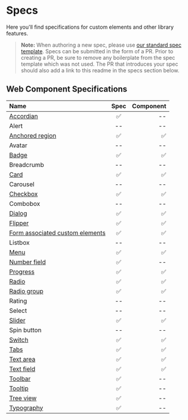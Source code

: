 # Specs

Here you'll find specifications for custom elements and other library features.

> **Note:** When authoring a new spec, please use [our standard spec template](./template.md). Specs can be submitted in the form of a PR. Prior to creating a PR, be sure to remove any boilerplate from the spec template which was not used. The PR that introduces your spec should also add a link to this readme in the specs section below.

## Web Component Specifications
| Name | Spec | Component |
| :--------- | :---------: | ---------: |
| [Accordian](./accordion.md) | :white_check_mark: | -- |
| Alert | -- | -- |
| [Anchored region](../packages/web-components/fast-components/src/anchored-region/anchored-region.spec.md) | :white_check_mark: | :white_check_mark: |
| Avatar | -- | -- |
| [Badge](../packages/web-components/fast-components/src/badge/badge.spec.md) | :white_check_mark: | :white_check_mark: |
| Breadcrumb | -- | -- |
| [Card](../packages/web-components/fast-components/src/card/card.spec.md) | :white_check_mark: | :white_check_mark: |
| Carousel | -- | -- |
| [Checkbox](../packages/web-components/fast-components/src/checkbox/checkbox.spec.md) | :white_check_mark: | :white_check_mark: |
| Combobox | -- | -- |
| [Dialog](../packages/web-components/fast-components/src/dialog/dialog.spec.md) | :white_check_mark: | :white_check_mark: |
| [Flipper](../packages/web-components/fast-components/src/flipper/flipper.spec.md) | :white_check_mark: | :white_check_mark: |
| [Form associated custom elements](../packages/web-components/fast-components/src/form-associated/form-associated-custom-element.spec.md) | :white_check_mark: | :white_check_mark: |
| Listbox | -- | -- |
| [Menu](./menu/menu.md) | :white_check_mark: | :white_check_mark: |
| [Number field](./number-field.md) | :white_check_mark: | -- |
| [Progress](../packages/web-components/fast-components/src/progress/progress.spec.md) | :white_check_mark: | :white_check_mark: |
| [Radio](../packages/web-components/fast-components/src/radio/radio.spec.md) | :white_check_mark: | :white_check_mark: |
| [Radio group](../packages/web-components/fast-components/src/radio-group/radio-group.spec.md) | :white_check_mark: | :white_check_mark: |
| Rating | -- | -- |
| Select | -- | -- |
| [Slider](../packages/web-components/fast-components/src/slider/slider.spec.md) | :white_check_mark: | :white_check_mark: |
| Spin button | -- | -- |
| [Switch](../packages/web-components/fast-components/src/switch/switch.spec.md) | :white_check_mark: | :white_check_mark: |
| [Tabs](../packages/web-components/fast-components/src/tabs/tabs.spec.md) | :white_check_mark: | :white_check_mark: |
| [Text area](../packages/web-components/fast-components/src/text-area/text-area.spec.md) | :white_check_mark: | :white_check_mark: |
| [Text field](../packages/web-components/fast-components/src/text-field/text-field.spec.md) | :white_check_mark: | :white_check_mark: |
| [Toolbar](./toolbar.md) | :white_check_mark: | -- |
| [Tooltip](./tooltip.md) | :white_check_mark: | -- |
| [Tree view](./tree-view/tree-view.md) | :white_check_mark: | -- |
| [Typography](./typography.md) | :white_check_mark: | -- |
